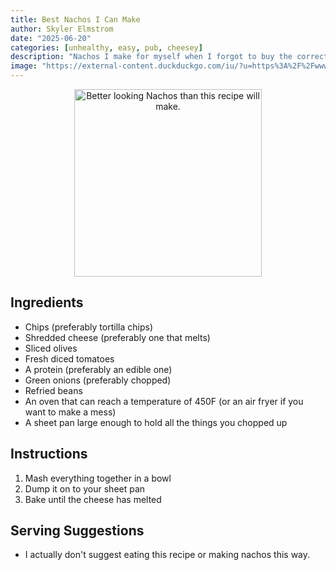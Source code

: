 ```yaml
---
title: Best Nachos I Can Make
author: Skyler Elmstrom
date: "2025-06-20"
categories: [unhealthy, easy, pub, cheesey]
description: "Nachos I make for myself when I forgot to buy the correct ingredients for better food at the store."
image: "https://external-content.duckduckgo.com/iu/?u=https%3A%2F%2Fwww.sogoodblog.com%2Fwp-content%2Fuploads%2F2014%2F02%2Fsuper-nachos-recipe.jpg&f=1&nofb=1&ipt=d987911ae306ee8057d4de1bf6afe4510666c4cc631bb1adb295acc7176b8f58"
---
```


<!-- Replace the img src file path below with the same path you used in the YAML above -->
<p align="center">
  <img src="https://external-content.duckduckgo.com/iu/?u=https%3A%2F%2Fwww.sogoodblog.com%2Fwp-content%2Fuploads%2F2014%2F02%2Fsuper-nachos-recipe.jpg&f=1&nofb=1&ipt=d987911ae306ee8057d4de1bf6afe4510666c4cc631bb1adb295acc7176b8f58" alt="Better looking Nachos than this recipe will make." width="300"/>
</p>

## Ingredients

- Chips (preferably tortilla chips)
- Shredded cheese (preferably one that melts)
- Sliced olives
- Fresh diced tomatoes
- A protein (preferably an edible one)
- Green onions (preferably chopped)
- Refried beans
- An oven that can reach a temperature of 450F (or an air fryer if you want to make a mess)
- A sheet pan large enough to hold all the things you chopped up

## Instructions

1. Mash everything together in a bowl
2. Dump it on to your sheet pan
3. Bake until the cheese has melted
   
## Serving Suggestions
- I actually don't suggest eating this recipe or making nachos this way.
